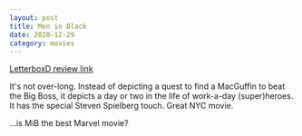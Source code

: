 ```yaml
---
layout: post
title: Men in Black
date: 2020-12-29
category: movies
---
```

 
[LetterboxD review link](https://letterboxd.com/samarthbhaskar/film/men-in-black/)

It's not over-long. Instead of depicting a quest to find a MacGuffin to beat the Big Boss, it depicts a day or two in the life of work-a-day (super)heroes. It has the special Steven Spielberg touch. Great NYC movie.

...is MiB the best Marvel movie?